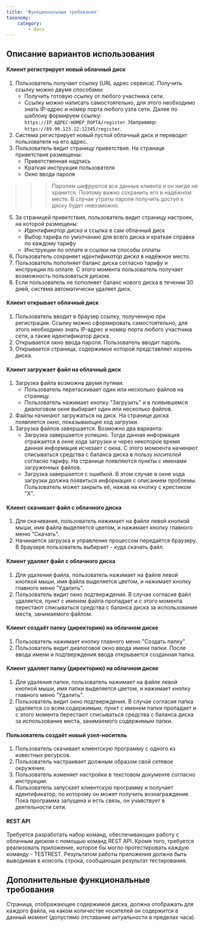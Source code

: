 ```yaml
---
title: 'Функциональные требования'
taxonomy:
    category:
        - docs
---
```


## Описание вариантов использования
#### Клиент регистрирует новый облачный диск
1. Пользователь получает ссылку (URL адрес сервиса). Получить ссылку можно двумя способами:
	* Получить готовую ссылку от любого участника сети.  
    * Ссылку можно написать самостоятельно, для этого необходимо знать IP-адрес и номер порта любого узла сети. Далее по шаблону формируем ссылку: `https://IP_АДРЕС:НОМЕР_ПОРТА/register`. Например: `https://89.90.123.12:12345/register`.  
3. Система регистрирует новый пустой облачный диск и переводит пользователя на его адрес.
4. Пользователь видит страницу приветствия. На странице приветствия размещены:
	* Приветственная надпись
    * Краткая инструкция пользователя
	* Окно ввода пароля  
>>> Паролем шифруются все данные клиента и он нигде не хранится. Поэтому важно сохранить его в надёжном месте. В случае утраты пароля получить доступ к диску будет невозможно.  

5. За страницей приветствия, пользователь видит страницу настроек, на которой размещены:
	* _Идентификатор диска_ и ссылка в сам облачный диск
	* Выбор тарифа по умолчанию для всего диска и краткая справка по каждому тарифу
	* Инструкции по оплате и ссылки на способы оплаты
6. Пользователь сохраняет _идентификатор диска_ в надёжное место.
7. Пользователь пополняет баланс диска согласно тарифу и инструкции по оплате. С этого момента пользователь получает возможность пользоваться диском.
8. Если пользователь не пополняет баланс нового диска в течении 30 дней, система автоматически удаляет диск.

#### Клиент открывает облачный диск
1. Пользователь вводит в браузер ссылку, полученную при регистрации. Ссылку можно сформировать самостоятельно, для этого необходимо знать IP-адрес и номер порта любого участника сети, а также идентификатор диска.
2. Открывается окно ввода пароля. Пользователь вводит пароль.
3. Открывается страница, содержимое которой представляет корень диска. 

#### Клиент загружает файл на облачный диск
1. Загрузка файла возможна двумя путями:
	* Пользователь перетаскивает один или несколько файлов на страницу.
	* Пользователь нажимает кнопку "Загрузить" и в появившемся диалоговом окне выбирает один или несколько файлов.
2. Файлы начинают загружаться на диск. На странице диска появляется окно, показывающее ход загрузки.
3. Загрузка файлов завершается. Возможно два варианта:
	* Загрузка завершается успешно. Тогда данная информация отражается в окне хода загрузки и через некоторое время данная информация исчезает с окна. С этого момоента начинают списываться средства с баланса диска в пользу _носителей_ согласно тарифу. На странице появляются пункты с именами загруженных файлов.
	* Загрузка завершается с ошибкой. В этом случае в окне хода загрузки должна появиться информация с описанием проблемы. Пользователь может закрыть её, нажав на кнопку с крестиком "X".

#### Клиент скачивает файл с облачного диска
1. Для скачивания, пользователь нажимает на файле левой кнопкой мыши, имя файла выделяется цветом, и нажимает кнопку главного меню "Скачать".
2. Начинается загрузка и управление процессом передаётся браузеру. В браузере пользователь выбирает - куда скачать файл.

#### Клиент удаляет файл с облачного диска
1. Для удаления файла, пользователь нажимает на файле левой кнопкой мыши, имя файла выделяется цветом, и нажимает кнопку главного меню "Удалить".
2. Пользователь видит окно подтверждения. В случае согласия файл удаляется, пункт с именем файла пропадает и с этого момента перестают списываться средства с баланса диска за использование места, занимаемого файлом.

#### Клиент создаёт папку (директорию) на облачном диске
1. Пользователь нажимает кнопку главного меню "Создать папку".
2. Пользователь видит диалоговое окно ввода имени папки. После ввода имени и подтверждения ввода открывается созданная папка.

#### Клиент удаляет папку (директорию) на облачном диске
1. Для удаления папки, пользователь нажимает на файле левой кнопкой мыши, имя папки выделяется цветом, и нажимает кнопку главного меню "Удалить".
2. Пользователь видит окно подтверждения. В случае согласия папка удаляется со всем содержимым, пункт с именем папки пропадает и с этого момента перестают списываться средства с баланса диска за использование места, занимаемого содержимым папки.

#### Пользователь создаёт новый узел-носитель
1. Пользователь скачивает клиентскую программу с одного из известных ресурсов.
2. Пользователь настраивает должным образом свой сетевое окружение.
3. Пользователь изменяет настройки в текстовом документе согласно инструкции.
4. Пользователь запускает клиентскую программу и получает идентификатор, по которому он может получить вознаграждение. Пока программа запущена и есть связь, он учавствует в деятельности сети.

#### REST API
Требуется разработать набор команд, обеспечивающих работу с облачным диском с помощью команд REST API. Кроме того, требуется реализовать приложение, которое бы могло протестировать каждую команду - TESTREST. Результатом работы приложения должна быть выводимая в консоль строка, сообщающая результат тестирования.

## Дополнительные функциональные требования
Страница, отображающее содержимое диска, должна отображать для каждого файла, на каком количестве носителей он содержится в данный момент (допустимо отставание актуальности в пределах часа).